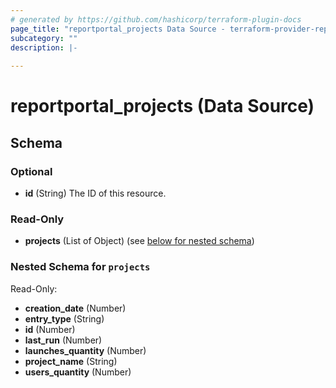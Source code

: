 ```yaml
---
# generated by https://github.com/hashicorp/terraform-plugin-docs
page_title: "reportportal_projects Data Source - terraform-provider-report-portal"
subcategory: ""
description: |-
  
---
```


# reportportal_projects (Data Source)





<!-- schema generated by tfplugindocs -->
## Schema

### Optional

- **id** (String) The ID of this resource.

### Read-Only

- **projects** (List of Object) (see [below for nested schema](#nestedatt--projects))

<a id="nestedatt--projects"></a>
### Nested Schema for `projects`

Read-Only:

- **creation_date** (Number)
- **entry_type** (String)
- **id** (Number)
- **last_run** (Number)
- **launches_quantity** (Number)
- **project_name** (String)
- **users_quantity** (Number)


